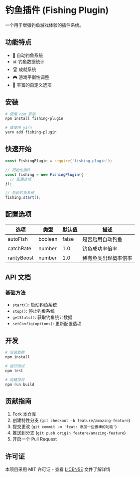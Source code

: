 # 钓鱼插件 (Fishing Plugin)

一个用于增强钓鱼游戏体验的插件系统。

## 功能特点

- 🎣 自动钓鱼系统
- 📊 钓鱼数据统计
- 🏆 成就系统
- 🎮 游戏平衡性调整
- 🌈 丰富的自定义选项

## 安装

```bash
# 使用 npm 安装
npm install fishing-plugin

# 或使用 yarn
yarn add fishing-plugin
```

## 快速开始

```javascript
const FishingPlugin = require('fishing-plugin');

// 初始化插件
const fishing = new FishingPlugin({
  // 配置选项
});

// 启动钓鱼系统
fishing.start();
```

## 配置选项

| 选项 | 类型 | 默认值 | 描述 |
|------|------|--------|------|
| autoFish | boolean | false | 是否启用自动钓鱼 |
| catchRate | number | 1.0 | 钓鱼成功率倍率 |
| rarityBoost | number | 1.0 | 稀有鱼类出现概率倍率 |

## API 文档

### 基础方法

- `start()`: 启动钓鱼系统
- `stop()`: 停止钓鱼系统
- `getStats()`: 获取钓鱼统计数据
- `setConfig(options)`: 更新配置选项

## 开发

```bash
# 安装依赖
npm install

# 运行测试
npm test

# 构建项目
npm run build
```

## 贡献指南

1. Fork 本仓库
2. 创建特性分支 (`git checkout -b feature/amazing-feature`)
3. 提交更改 (`git commit -m 'feat: 添加一些很棒的功能'`)
4. 推送到分支 (`git push origin feature/amazing-feature`)
5. 开启一个 Pull Request

## 许可证

本项目采用 MIT 许可证 - 查看 [LICENSE](LICENSE) 文件了解详情 